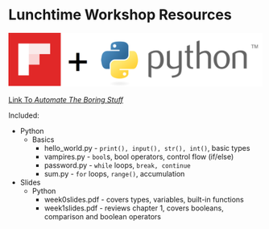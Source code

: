 # Lunchtime Workshop Resources

![alt text](flipboard-python.png "Flipboard x Python")

[Link To *Automate The Boring Stuff*](https://automatetheboringstuff.com/)

Included:

* Python
  * Basics
    * hello_world.py - `print(), input(), str(), int()`, basic types
    * vampires.py - `bool`s, bool operators, control flow (if/else)
    * password.py - `while` loops, `break, continue`
    * sum.py - `for` loops, `range()`, accumulation
* Slides
  * Python
    * week0slides.pdf - covers types, variables, built-in functions
    * week1slides.pdf - reviews chapter 1, covers booleans, comparison and boolean operators
   
